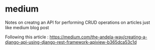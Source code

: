 # medium
Notes on creatng an API for performing CRUD operations on articles just like medium blog post

Following this article : <a>https://medium.com/the-andela-way/creating-a-django-api-using-django-rest-framework-apiview-b365dca53c1d</a>
